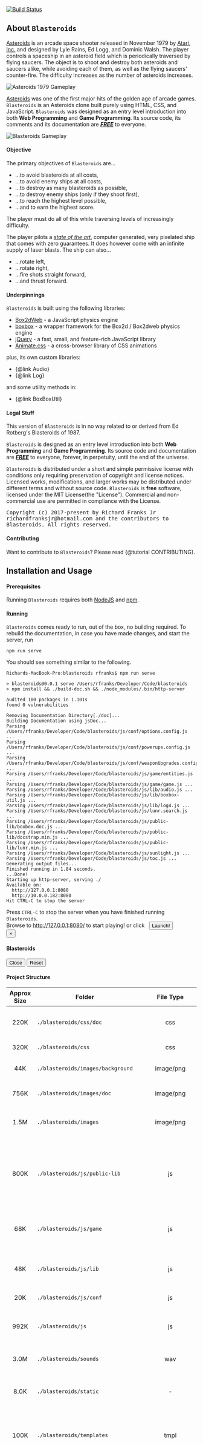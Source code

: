 <style type="text/css">
	.delayed {
		animation-delay: 1s;
	}

	.glyphicon {
		font-size: 18px;

	}
</style>

[![Build Status](https://travis-ci.org/jsdoc3/jsdoc.svg?branch=master)](http://travis-ci.org/jsdoc3/jsdoc)

About `Blasteroids`
-------------------
<div class="well well-sm">
	<a href="https://en.wikipedia.org/wiki/Asteroids_%28video_game%29">Asteroids</a> is an arcade space shooter released in November 1979 by <a href="https://en.wikipedia.org/wiki/Atari,_Inc.">Atari, Inc.</a> and designed by Lyle Rains, Ed Logg, and Dominic Walsh. The player controls a spaceship in an asteroid field which is periodically traversed by flying saucers.  The object is to shoot and destroy both asteroids and saucers alike, while avoiding each of them, as well as the flying saucers' counter-fire. The difficulty increases as the number of asteroids increases.
</div>

![Asteroids 1979 Gameplay](./images/doc/asteroids_1979.png "Asteroids 1979 Gameplay")

<div class="well well-sm">
	<a href="https://en.wikipedia.org/wiki/Asteroids_%28video_game%29">Asteroids</a> was one of the first major hits of the golden age of arcade games.
</div>

<div class="well well-sm">
	<code>Blasteroids</code> is an Asteroids clone built purely using HTML, CSS, and JavaScript.  <code>Blasteroids</code> was designed as an entry level introduction into both <strong>Web Programming</strong> and <strong>Game Programming</strong>. Its source code, its comments and its documentation are <strong><em><u>FREE</u></em></strong> to everyone.
</div>

![Blasteroids Gameplay](./images/doc/gameplay.png "Blasteroids Gameplay")

#### Objective
<div class="well well-sm">The primary objectives of <code>Blasteroids</code> are... 
	<ul class="list-group">
		<li class="list-group-item">...to avoid blasteroids at all costs,</li>
		<li class="list-group-item">...to avoid enemy ships at all costs,</li>
		<li class="list-group-item">...to destroy as many blasteroids as possible,</li>
		<li class="list-group-item">...to destroy enemy ships (only if they shoot first),</li>
		<li class="list-group-item">...to reach the highest level possible,</li>
		<li class="list-group-item">...and to earn the highest score.</li>
	</ul>
	<p>
		The player must do all of this while traversing levels of increasingly difficulty. 
	</p>		
</div>


<div class="well well-sm">
	<p>
		The player pilots a <em><u>state of the art</u></em>, computer generated, very pixelated ship that comes with zero guarantees.  It does however come with an infinite supply of laser blasts. The ship can also...
	</p>
	<ul class="list-group">
		<li class="list-group-item"><span class="glyphicon glyphicon-arrow-left"></span>...rotate left,</li> 
		<li class="list-group-item"><span class="glyphicon glyphicon-arrow-right"></span>...rotate right,</li>
		<li class="list-group-item"><span class="glyphicon glyphicon-option-vertical"></span>...fire shots straight forward,</li>
		<li class="list-group-item"><span class="glyphicon glyphicon-arrow-up"></span>...and thrust forward.</li>  
	</ul>
</div>

#### Underpinnings

<div class="well well-sm"><code>Blasteroids</code> is built using the following libraries:
<ul class="list-group">
	<li class="list-group-item"><a href="https://github.com/hecht-software/box2dweb">Box2dWeb</a> - a JavaScript physics engine</li>
	<li class="list-group-item"><a href="http://incompl.github.com/boxbox/">boxbox</a> - a wrapper framework for the Box2d / Box2dweb physics engine</li>
	<li class="list-group-item"><a href="https://jquery.com/">jQuery</a> - a fast, small, and feature-rich JavaScript library</li>
	<li class="list-group-item"><a href="https://github.com/daneden/animate.css">Animate.css</a> - a cross-browser library of CSS animations</li>	
</ul>

plus, its own custom libraries:
<ul class="list-group">
	<li class="list-group-item">{@link Audio}</li>
	<li class="list-group-item">{@link Log}</li>
</ul>

and some utility methods in:
<ul class="list-group">
	<li class="list-group-item">{@link BoxBoxUtil}</li>
</ul>
</div>

#### Legal Stuff

<div class="well well-sm">This version of <code>Blasteroids</code> is in no way related to or derived from Ed Rotberg's Blasteroids of 1987.</div>

<div class="well well-sm">
	<p>
		<code>Blasteroids</code> is designed as an entry level introduction into both <strong>Web Programming</strong> and <strong>Game Programming</strong>.  Its source code and documentation are <strong><em><u>FREE</u></em></strong> to everyone, forever, in perpetuity, until the end of the universe.
	</p>
	<p>
		<code>Blasteroids</code> is distributed under a short and simple permissive license with conditions only requiring preservation of copyright and license notices. Licensed works, modifications, and larger works may be distributed under different terms and without source code.  <code>Blasteroids</code> is <strong>free</strong> software, licensed under the MIT License(the "License"). Commercial and non-commercial use are permitted in compliance with the License.
	</p>
</div>

<div class="well well-sm" style="font-family: monospace;">Copyright (c) 2017-present by Richard Franks Jr richardfranksjr@hotmail.com and the contributors to Blasteroids. All rights reserved.</div>

#### Contributing

<div class="well well-sm">Want to contribute to <code>Blasteroids</code>? Please read {@tutorial CONTRIBUTING}.</div>

Installation and Usage
----------------------

#### Prerequisites

<div class="well well-sm">
	Running <code>Blasteroids</code> requires both <a href="https://nodejs.org/">NodeJS</a> and <a href="https://www.npmjs.com/">npm</a>.
</div>

#### Running

<div class="well well-sm">
	<code>Blasteroids</code> comes ready to run, out of the box, no building required.
	To rebuild the documentation, in case you have made changes, and start the server, run
</div>

    npm run serve

<div class="well well-sm">You should see something similar to the following.</div>
	
    Richards-MacBook-Pro:blasteroids rfranks$ npm run serve

	> blasteroids@0.0.1 serve /Users/rfranks/Developer/Code/blasteroids
	> npm install && ./build-doc.sh && ./node_modules/.bin/http-server

	audited 100 packages in 1.101s
	found 0 vulnerabilities

	Removing Documentation Directory[./doc]...
	Building Documentation using jsDoc...
	Parsing /Users/rfranks/Developer/Code/blasteroids/js/conf/options.config.js ...
	Parsing /Users/rfranks/Developer/Code/blasteroids/js/conf/powerups.config.js ...
	Parsing /Users/rfranks/Developer/Code/blasteroids/js/conf/weaponUpgrades.config.js ...
	Parsing /Users/rfranks/Developer/Code/blasteroids/js/game/entities.js ...
	Parsing /Users/rfranks/Developer/Code/blasteroids/js/game/game.js ...
	Parsing /Users/rfranks/Developer/Code/blasteroids/js/lib/audio.js ...
	Parsing /Users/rfranks/Developer/Code/blasteroids/js/lib/boxbox-util.js ...
	Parsing /Users/rfranks/Developer/Code/blasteroids/js/lib/log4.js ...
	Parsing /Users/rfranks/Developer/Code/blasteroids/js/lunr.search.js ...
	Parsing /Users/rfranks/Developer/Code/blasteroids/js/public-lib/boxbox.doc.js ...
	Parsing /Users/rfranks/Developer/Code/blasteroids/js/public-lib/docstrap.min.js ...
	Parsing /Users/rfranks/Developer/Code/blasteroids/js/public-lib/lunr.min.js ...
	Parsing /Users/rfranks/Developer/Code/blasteroids/js/sunlight.js ...
	Parsing /Users/rfranks/Developer/Code/blasteroids/js/toc.js ...
	Generating output files...
	Finished running in 1.84 seconds.
	...Done!
	Starting up http-server, serving ./
	Available on:
	  http://127.0.0.1:8080
	  http://10.0.0.182:8080
	Hit CTRL-C to stop the server

<div class="well well-sm">Press <code>CTRL-C</code> to stop the server when you have finished running <code>Blasteroids</code>.</div>	

<div class="well well-sm">Browse to <a href="http://127.0.0.1:8080/">http://127.0.0.1:8080/</a> to start playing!
or click&nbsp;&nbsp;&nbsp;<button type="button" class="btn btn-primary btn-lg" data-toggle="modal" data-target="#blasteroids_modal__game">Launch!</button>
</div>

<div class="modal fade" id="blasteroids_modal__game" tabindex="-1" role="dialog" aria-labelledby="blasteroids_modal__title">
	<div class="modal-dialog" role="document">
		<div class="modal-content">
			<div class="modal-header">
				<button type="button" class="close" data-dismiss="modal" aria-label="Close"><span aria-hidden="true">&times;</span></button>
				<h4 class="modal-title" id="blasteroids_modal__title">Blasteroids</h4>
			</div>
			<div class="modal-body" style="padding: 0;"></div>
      		<div class="modal-footer">
        		<button type="button" class="btn btn-default" data-dismiss="modal">Close</button>
        		<button id="blasteroids_modal__refresh" type="button" class="btn btn-success">Reset</button>
      		</div>
    	</div>
  	</div>
</div>

<script type="text/javascript">
	$(function(){
		var initBlasteroidsIframe = function() {
			$('#blasteroids_modal__game.modal .modal-dialog .modal-content .modal-body')
				.empty()
				.html($('<iframe>', {
				   src: '../index.html',
				   id:  'blasteroids_modal__iframe',
				   height: 700, 
				   width: 1380,
				   frameborder: 0,
				   scrolling: 'no'
		   		}));
		};

		$('button[data-target="#blasteroids_modal__game"]').click(initBlasteroidsIframe);
		$('#blasteroids_modal__refresh').click(initBlasteroidsIframe);
	});
</script>

#### Project Structure
|  <span class="label label-primary" data-balloon="The amount of space this folder's contents takes up.">Approx Size</span> | <span class="label label-primary" data-balloon="The name of this folder.">Folder</span>                            |        <span class="label label-primary" data-balloon="The folder contents' file type.">File Type</span>        | <span class="label label-primary" data-balloon="What this folder contains.">Contents</span>                                                                                                                            |
|:------------:|-----------------------------------|:-----------------------:|-------------------------------------------------------------------------------------------------------------------------------------|
|     220K     | `./blasteroids/css/doc`           |           css           | css stylesheets specific to the game's documentation                                                                                |
|     320K     | `./blasteroids/css`               |           css           | core css stylesheets                                                                                                                |
|      44K     | `./blasteroids/images/background` |        image/png        | background images for the game's canvas                                                                                             |
|     756K     | `./blasteroids/images/doc`        |        image/png        | images used in the game's documentation                                                                                             |
|     1.5M     | `./blasteroids/images`            |        image/png        | images used in the game or the game's documentation                                                                                 |
|     800K     | `./blasteroids/js/public-lib`     |            js           | 3rd party JavaScript libraries used by the game or the game's documentation (like jQuery, DocStrap or boxbox)                       |
|      68K     | `./blasteroids/js/game`           |            js           | javascript files used in the game (like the entities within the game)                                                               |
|      48K     | `./blasteroids/js/lib`            |            js           | core utility libraries used by the game or the game's documentation                                                                 |
|      20K     | `./blasteroids/js/conf`           |            js           | configuration js files                                                                                                              |
|     992K     | `./blasteroids/js`                |            js           | javascript files used in the game or the game's documentation                                                                       |
|     3.0M     | `./blasteroids/sounds`            |           wav           | sounds used within the game                                                                                                         |
|     8.0K     | `./blasteroids/static`            |            -            | just that, noise... can we remove?  required by jsdoc?                                                                              |
|     100K     | `./blasteroids/templates`         |           tmpl          | template files for the documentation ui (used during the JSDoc publish action)                                                      |
|      32K     | `./blasteroids/tutorials`         |         markdown        | markdown documents that correspond to  the tutorials in the game's documentation,  such as How To Play, or even the Code of Conduct |
|     220K     | `./blasteroids/fonts`             |  eot/svg/ttf/woff/woff2 | fonts used by the game or the game's documentation                                                                                  |
| 6.2M (total) | `./blasteroids`                   |            *            | all of the games files                                                                                                              |

How to Play
-----------
<div class="well well-sm">For details on how to play <code>Blasteroids</code>, see {@tutorial HOW_TO_PLAY}.</div>

Development and design
----------------------
<div class="well well-sm">This version of <code>Blasteroids</code> is in no way related to or derived from Ed Rotberg's 1987's Blasteroids.</div>

<div class="well well-sm"><code>Blasteroids</code> uses raster graphics instead of vectors.</div>

<div class="well well-sm"><code>Blasteroids</code> was designed as an entry level introduction into both <strong>Web Programming</strong> and <strong>Game Programming</strong>. Both its source code and documentation are <u>FREE</u> to everyone.</div>

##### Reception
<div class="well well-sm">To be determined. ;-)</div>

Attributions
------------
<div class="well well-sm"><code>Blasteroids</code> uses the great sounds provided free of charge from <a href="NoiseForFun.com">NoiseForFun.com</a>. Please visit and donate! :-)</div>

<div class="well well-sm"><code>Blasteroids</code> also uses the <a href="https://www.kenney.nl/assets/space-shooter-redux">Space Shooter Redux</a> assets library from <a href="www.kenney.nl">Kenney.nl</a>.  Please visit and donate! :-)</div>

For More Information
--------------------

+ TODO.
+ TODO.
+ Post questions tagged `blasteroids` to [Stack
Overflow](http://stackoverflow.com/questions/tagged/blasteroids).

License
-------

<div class="well well-sm"><code>Blasteroids</code> is <strong>free</strong> software, licensed under the MIT License(the "License"). Commercial and non-commercial use are permitted in compliance with the License.</div>

<div class="well well-sm" style="font-family: monospace;">Copyright (c) 2017-present by Richard Franks Jr richardfranksjr@hotmail.com and the contributors to Blasteroids. All rights reserved.</div>

The source code for <code>Blasteroids</code> is available at [GitHub](https://github.com/rfranks/blasteroids).

<code>Blasteroids</code> is distributed under a short and simple permissive license with conditions only requiring preservation of copyright and license notices. Licensed works, modifications, and larger works may be distributed under different terms and without source code.

		
| Permissions  | Conditions| Limitations  |
|:-------------|:----------|:-------------|
|<span class="label label-success" data-balloon="This software and derivatives may be used for commercial purposes.">Commercial use</span>| <span class="label label-primary" data-balloon="A copy of the license and copyright notice must be included with the software.">License and copyright notice</span> | <span class="label label-danger" data-balloon="This license includes a limitation of liability.">Liability</span> |
|<span class="label label-success" data-balloon="This software may be distributed.">Distribution</span>| | <span class="label label-danger" data-balloon="The license explicitly states that it does NOT provide any warranty.">Warranty</span> |                            
|<span class="label label-success" data-balloon="This software may be modified.">Modification</span>|  |  |
|<span class="label label-success" data-balloon="This software may be used and modified in private.">Private use</span>|  | &nbsp; |                          

### MIT License

<div class="well well-sm" style="font-family: monospace;">
	<p>
		Copyright (c) 2017-present Richard Franks Jr richardfranksjr@hotmail.com
	</p>
	<p>
		Permission is hereby granted, free of charge, to any person obtaining a copy
		of this software and associated documentation files (the "Software"), to deal
		in the Software without restriction, including without limitation the rights
		to use, copy, modify, merge, publish, distribute, sublicense, and/or sell
		copies of the Software, and to permit persons to whom the Software is
		furnished to do so, subject to the following conditions:
	</p>
	<p>
		The above copyright notice and this permission notice shall be included in all
		copies or substantial portions of the Software.
	</p>
	<p>
		THE SOFTWARE IS PROVIDED "AS IS", WITHOUT WARRANTY OF ANY KIND, EXPRESS OR
		IMPLIED, INCLUDING BUT NOT LIMITED TO THE WARRANTIES OF MERCHANTABILITY,
		FITNESS FOR A PARTICULAR PURPOSE AND NONINFRINGEMENT. IN NO EVENT SHALL THE
		AUTHORS OR COPYRIGHT HOLDERS BE LIABLE FOR ANY CLAIM, DAMAGES OR OTHER
		LIABILITY, WHETHER IN AN ACTION OF CONTRACT, TORT OR OTHERWISE, ARISING FROM,
		OUT OF OR IN CONNECTION WITH THE SOFTWARE OR THE USE OR OTHER DEALINGS IN THE
		SOFTWARE.
	</p>
</div>

Code of Conduct
---------------
<div class="well well-sm">
	Please note that this project is released with a Contributor {@tutorial CODE_OF_CONDUCT}.  
	By participating in this project you agree to abide by its terms.
</div>
